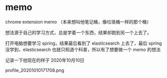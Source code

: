 # memo
chrome extension memo （本来想叫他笔记桶，像垃圾桶一样的那个桶）

想法源于自己的学习方式，总是学着一个东西，结果却跑到另一个上去了。


打开电脑想要学习 spring，结果最后看到了 elasticsearch 上去了，最后 spring 没学到，elasticsearch 也就只知道个科普，所以有了想要做一个 memo 的想法

记录一下他现在的样子 2020年10月10日

profile_20201010171708.png


